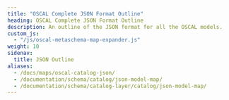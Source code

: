 ```yaml
---
title: "OSCAL Complete JSON Format Outline"
heading: OSCAL Complete JSON Format Outline
description: An outline of the JSON format for all the OSCAL models.
custom_js:
  - "/js/oscal-metaschema-map-expander.js"
weight: 10
sidenav:
  title: JSON Outline
aliases:
  - /docs/maps/oscal-catalog-json/
  - /documentation/schema/catalog/json-model-map/
  - /documentation/schema/catalog-layer/catalog/json-model-map/
---
```


<!-- DO NOT REMOVE. Generated text below -->

